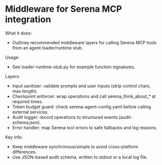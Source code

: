 # Middleware for Serena MCP integration

What it does:
- Outlines recommended middleware layers for calling Serena MCP tools from an agent loader/runtime stub.

Usage:
- See loader-runtime-stub.py for example function signatures.

Layers:
- Input sanitizer: validate prompts and user inputs (strip control chars, max length).
- Checkpoint enforcer: wrap operations and call serena_think_about_* at required times.
- Token budget guard: check serena-agent-config.yaml before calling external services.
- Audit logger: record operations to structured events (audit-schema.json).
- Error handler: map Serena tool errors to safe fallbacks and log reasons.

Key info:
- Keep middleware synchronous/simple to avoid cross-platform differences.
- Use JSON-based audit schema, written to stdout or a local log file.